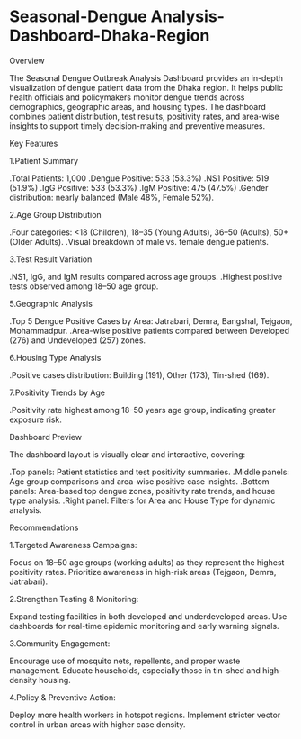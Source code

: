 # Seasonal-Dengue Analysis-Dashboard-Dhaka-Region

Overview

The Seasonal Dengue Outbreak Analysis Dashboard provides an in-depth visualization of dengue patient data from the Dhaka region. It helps public health officials and policymakers monitor dengue trends across demographics, geographic areas, and housing types. The dashboard combines patient distribution, test results, positivity rates, and area-wise insights to support timely decision-making and preventive measures.

Key Features

1.Patient Summary

 .Total Patients: 1,000
 .Dengue Positive: 533 (53.3%)
 .NS1 Positive: 519 (51.9%)
 .IgG Positive: 533 (53.3%)
 .IgM Positive: 475 (47.5%)
 .Gender distribution: nearly balanced (Male 48%, Female 52%).

2.Age Group Distribution

 .Four categories: <18 (Children), 18–35 (Young Adults), 36–50 (Adults), 50+ (Older Adults).
 .Visual breakdown of male vs. female dengue patients.

3.Test Result Variation

.NS1, IgG, and IgM results compared across age groups.
.Highest positive tests observed among 18–50 age group.

5.Geographic Analysis

.Top 5 Dengue Positive Cases by Area: Jatrabari, Demra, Bangshal, Tejgaon, Mohammadpur.
.Area-wise positive patients compared between Developed (276) and Undeveloped (257) zones.

6.Housing Type Analysis

 .Positive cases distribution: Building (191), Other (173), Tin-shed (169).

7.Positivity Trends by Age

 .Positivity rate highest among 18–50 years age group, indicating greater exposure risk.

Dashboard Preview

The dashboard layout is visually clear and interactive, covering:

 .Top panels: Patient statistics and test positivity summaries.
 .Middle panels: Age group comparisons and area-wise positive case insights.
 .Bottom panels: Area-based top dengue zones, positivity rate trends, and house type analysis.
 .Right panel: Filters for Area and House Type for dynamic analysis.


Recommendations

1.Targeted Awareness Campaigns:

Focus on 18–50 age groups (working adults) as they represent the highest positivity rates.
Prioritize awareness in high-risk areas (Tejgaon, Demra, Jatrabari).

2.Strengthen Testing & Monitoring:

Expand testing facilities in both developed and underdeveloped areas.
Use dashboards for real-time epidemic monitoring and early warning signals.

3.Community Engagement:

Encourage use of mosquito nets, repellents, and proper waste management.
Educate households, especially those in tin-shed and high-density housing.

4.Policy & Preventive Action:

Deploy more health workers in hotspot regions.
Implement stricter vector control in urban areas with higher case density.
